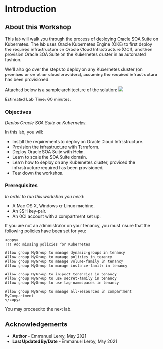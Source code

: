 # Introduction

## About this Workshop

This lab will walk you through the process of deploying Oracle SOA Suite on Kubernetes. The lab uses Oracle Kubernetes Engine (OKE) to first deploy the required infrastructure on Oracle Cloud Infrastructure (OCI), and then provision Oracle SOA Suite on the Kubernetes cluster in an automated fashion.

We'll also go over the steps to deploy on any Kubernetes cluster (on premises or on other cloud providers), assuming the required infrastructure has been provisioned.

Attached below is a sample architecture of the solution:
![](https://docs.oracle.com/en/solutions/soa-kubernetes-deploy-arch/img/soa-oke.png)

Estimated Lab Time: 60 minutes.

### Objectives

*Deploy Oracle SOA Suite on Kubernetes.*

In this lab, you will:
- Install the requirements to deploy on Oracle Cloud Infrastructure.
- Provision the infrastructure with Terraform.
- Deploy Oracle SOA Suite with Helm.
- Learn to scale the SOA Suite domain.
- Learn how to deploy on any Kubernetes cluster, provided the infrastructure required has been provisioned.
- Tear down the workshop.

### Prerequisites

*In order to run this workshop you need:*

* A Mac OS X, Windows or Linux machine.
* An SSH key-pair.
* An OCI account with a compartment set up.

If you are not an administrator on your tenancy, you must insure that the following policies have been set for you:

```
<copy>
!!! Add missing policies for Kubernetes

Allow group MyGroup to manage dynamic-groups in tenancy
Allow group MyGroup to manage policies in tenancy
Allow group MyGroup to manage volume-family in tenancy
Allow group MyGroup to manage instance-family in tenancy

Allow group MyGroup to inspect tenancies in tenancy
Allow group MyGroup to use secret-family in tenancy
Allow group MyGroup to use tag-namespaces in tenancy

Allow group MyGroup to manage all-resources in compartment MyCompartment
</copy>
```

You may proceed to the next lab.

## Acknowledgements

 - **Author** - Emmanuel Leroy, May 2021
 - **Last Updated By/Date** - Emmanuel Leroy, May 2021
